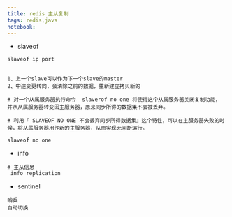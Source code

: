 ```yaml
---
title: redis 主从复制
tags: redis,java
notebook: 
---
```



- slaveof
```
slaveof ip port


1、上一个slave可以作为下一个slave的master
2、中途变更转向，会清除之前的数据，重新建立拷贝新的
```


```
# 对一个从属服务器执行命令  slaverof no one 将使得这个从属服务器关闭复制功能，  并从从属服务器转变回主服务器，原来同步所得的数据集不会被丢弃。

# 利用『 SLAVEOF NO ONE 不会丢弃同步所得数据集』这个特性，可以在主服务器失败的时候，将从属服务器用作新的主服务器，从而实现无间断运行。

slaveof no one 
```

- info
```
# 主从信息
 info replication
```

- sentinel
```
哨兵
自动切换 

```
